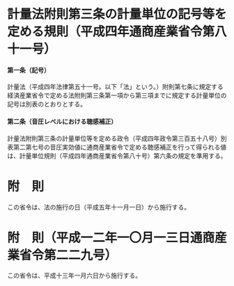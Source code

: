 # 計量法附則第三条の計量単位の記号等を定める規則（平成四年通商産業省令第八十一号）
#### 第一条（記号）
計量法（平成四年法律第五十一号。以下「法」という。）附則第七条に規定する経済産業省令で定める法附則第三条第一項から第三項までに規定する計量単位の記号は別表のとおりとする。
#### 第二条（音圧レベルにおける聴感補正）
計量法附則第三条の計量単位等を定める政令（平成四年政令第三百五十八号）別表第二第七号の音圧実効値に通商産業省令で定める聴感補正を行って得られる値は、計量単位規則（平成四年通商産業省令第八十号）第六条の規定を準用する。
# 附　則
この省令は、法の施行の日（平成五年十一月一日）から施行する。
# 附　則（平成一二年一〇月一三日通商産業省令第二二九号）
この省令は、平成十三年一月六日から施行する。
